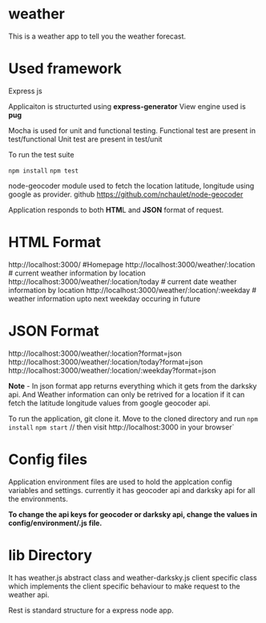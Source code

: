 # weather
This is a weather app to tell you the weather forecast.

# Used framework
Express js

Applicaiton is structurted using **express-generator**
View engine used is **pug**

Mocha is used for unit and functional testing.
Functional test are present in test/functional
Unit test are present in test/unit

To run the test suite

`npm install`
`npm test`

node-geocoder module used to fetch the location latitude, longitude using google as provider.
github https://github.com/nchaulet/node-geocoder

Application responds to both **HTM**L and **JSON** format of request.

# HTML Format
http://localhost:3000/ #Homepage
http://localhost:3000/weather/:location # current weather information by location
http://localhost:3000/weather/:location/today # current date weather information by location
http://localhost:3000/weather/:location/:weekday # weather information upto next weekday occuring in future

# JSON Format
http://localhost:3000/weather/:location?format=json
http://localhost:3000/weather/:location/today?format=json
http://localhost:3000/weather/:location/:weekday?format=json

**Note** - In json format app returns everything which it gets from the darksky api. And Weather information can only be retrived for a location if it can fetch the latitude longitude values from google geocoder api.

To run the application, git clone it. Move to the cloned directory and run
`npm install`
`npm start` // then visit http://localhost:3000 in your browser`

# Config files
Application environment files are used to hold the applcation config variables and settings.
currently it has geocoder api and darksky api for all the environments.

**To change the api keys for geocoder or darksky api, change the values in config/environment/<environment>.js file.**

# lib Directory
It has weather.js abstract class and weather-darksky.js client specific class which implements the client specific behaviour to make request to the weather api.

Rest is standard structure for a express node app.